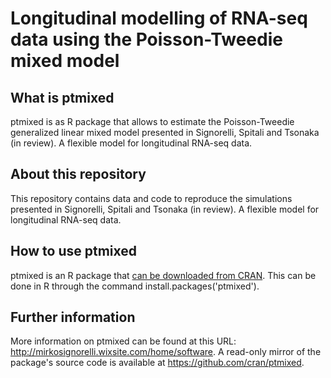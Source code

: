 # Longitudinal modelling of RNA-seq data using the Poisson-Tweedie mixed model

## What is ptmixed
ptmixed is as R package that allows to estimate the Poisson-Tweedie generalized linear mixed model presented in Signorelli, Spitali and Tsonaka (in review). A flexible model for longitudinal RNA-seq data.

## About this repository
This repository contains data and code to reproduce the simulations presented in Signorelli, Spitali and Tsonaka (in review). A flexible model for longitudinal RNA-seq data.

## How to use ptmixed
ptmixed is an R package that [can be downloaded from CRAN](https://cran.r-project.org/web/packages/ptmixed/index.html). This can be done in R through the command install.packages('ptmixed').


## Further information
More information on ptmixed can be found at this URL: http://mirkosignorelli.wixsite.com/home/software. A read-only mirror of the package's source code is available at https://github.com/cran/ptmixed.
